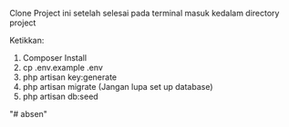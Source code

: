 Clone Project ini setelah selesai pada terminal masuk kedalam directory project

Ketikkan:

1. Composer Install
2. cp .env.example .env
3. php artisan key:generate
4. php artisan migrate (Jangan lupa set up database)
5. php artisan db:seed


"# absen" 

